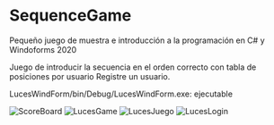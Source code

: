 # SequenceGame 
Pequeño juego de muestra e introducción a la programación en C# y Windoforms 2020

Juego de introducir la secuencia en el orden correcto con tabla de posiciones por usuario
Registre un usuario.

LucesWindForm/bin/Debug/LucesWindForm.exe: ejecutable

![ScoreBoard](https://user-images.githubusercontent.com/83260263/128262931-14ad9d35-49e5-4483-8d92-dc77328bb843.jpg)
![LucesGame](https://user-images.githubusercontent.com/83260263/128262936-5bddaeac-fe44-4c0a-9b7c-4d3b8f14c1d2.jpg)
![LucesJuego](https://user-images.githubusercontent.com/83260263/128262938-12957d07-e231-4d48-99b1-a31f27b897e8.jpg)
![LucesLogin](https://user-images.githubusercontent.com/83260263/128262940-fdd72108-696a-45d7-86d1-5d958f2c7d7e.jpg)
